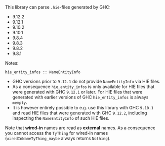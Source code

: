 This library can parse `.hie`-files generated by GHC:
 - 9.12.2
 - 9.12.1
 - 9.10.2
 - 9.10.1
 - 9.8.4
 - 9.8.3
 - 9.8.2
 - 9.8.1

Notes:

`hie_entity_infos :: NameEntityInfo`
 - GHC versions prior to `9.12.1` do not provide `NameEntityInfo` via HIE files.
 - As a consequence `hie_entity_infos` is only available for HIE files that were generated with GHC `9.12.1` or later.
   For HIE files that were generated with earlier versions of GHC `hie_entity_infos` is always `mempty`.
 - It is however entirely possible to e.g. use this library with GHC `9.10.1` and read HIE files that were generated with GHC `9.12.2`, including inspecting the `NameEntityInfo` of such HIE files.

Note that **wired-in** names are read as **external** names.  As a consequence
you cannot access the `TyThing` for wired-in names (`wiredInNameTyThing_maybe`
always returns `Nothing`).
